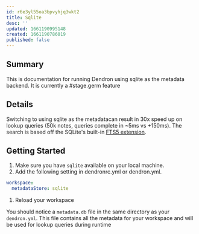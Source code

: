 ```yaml
---
id: r6e3yl55oa3bpvyhjq3wkt2
title: Sqlite
desc: ''
updated: 1661190995148
created: 1661190786019
published: false
---
```


## Summary

This is documentation for running Dendron using sqlite as the metadata backend. It is currently a #stage.germ feature

## Details

Switching to using sqlite as the metadatacan result in 30x speed up on lookup queries (50k notes, queries complete in ~5ms vs +150ms). The search is based off the SQLite's built-in [FTS5 extension](https://www.sqlite.org/fts5.html).

## Getting Started

1. Make sure you have `sqlite` available on your local machine. 
1. Add the following setting in dendronrc.yml or dendron.yml.
```yml
workspace:
  metadataStore: sqlite
```
1. Reload your workspace

You should notice a `metadata.db` file in the same directory as your `dendron.yml`. This file contains all the metadata for your workspace and will be used for lookup queries during runtime
